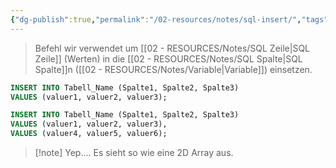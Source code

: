 ```yaml
---
{"dg-publish":true,"permalink":"/02-resources/notes/sql-insert/","tags":["informatik/code/SQL","informatik/datenbank"],"noteIcon":"","updated":"2025-09-15T14:18:29.044+02:00"}
---
```


>Befehl wir verwendet um [[02 - RESOURCES/Notes/SQL Zeile\|SQL Zeile]] (Werten) in die [[02 - RESOURCES/Notes/SQL Spalte\|SQL Spalte]]n ([[02 - RESOURCES/Notes/Variable\|Variable]]) einsetzen.

```sql
INSERT INTO Tabell_Name (Spalte1, Spalte2, Spalte3)
VALUES (valuer1, valuer2, valuer3);
```

```sql
INSERT INTO Tabell_Name (Spalte1, Spalte2, Spalte3)
VALUES (valuer1, valuer2, valuer3),
VALUES (valuer4, valuer5, valuer6);
```

>[!note] Yep.... Es sieht so wie eine 2D Array aus.